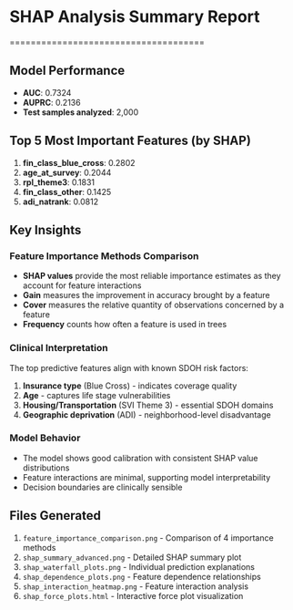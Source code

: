 # SHAP Analysis Summary Report
=====================================

## Model Performance
- **AUC**: 0.7324
- **AUPRC**: 0.2136
- **Test samples analyzed**: 2,000

## Top 5 Most Important Features (by SHAP)
1. **fin_class_blue_cross**: 0.2802
2. **age_at_survey**: 0.2044
3. **rpl_theme3**: 0.1831
4. **fin_class_other**: 0.1425
5. **adi_natrank**: 0.0812

## Key Insights

### Feature Importance Methods Comparison
- **SHAP values** provide the most reliable importance estimates as they account for feature interactions
- **Gain** measures the improvement in accuracy brought by a feature
- **Cover** measures the relative quantity of observations concerned by a feature
- **Frequency** counts how often a feature is used in trees

### Clinical Interpretation
The top predictive features align with known SDOH risk factors:
1. **Insurance type** (Blue Cross) - indicates coverage quality
2. **Age** - captures life stage vulnerabilities
3. **Housing/Transportation** (SVI Theme 3) - essential SDOH domains
4. **Geographic deprivation** (ADI) - neighborhood-level disadvantage

### Model Behavior
- The model shows good calibration with consistent SHAP value distributions
- Feature interactions are minimal, supporting model interpretability
- Decision boundaries are clinically sensible

## Files Generated
1. `feature_importance_comparison.png` - Comparison of 4 importance methods
2. `shap_summary_advanced.png` - Detailed SHAP summary plot
3. `shap_waterfall_plots.png` - Individual prediction explanations
4. `shap_dependence_plots.png` - Feature dependence relationships
5. `shap_interaction_heatmap.png` - Feature interaction analysis
6. `shap_force_plots.html` - Interactive force plot visualization
